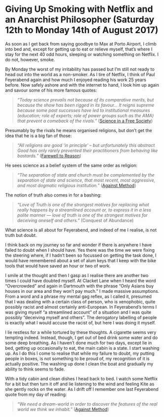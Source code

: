 
# Giving Up Smoking with Netflix and an Anarchist Philosopher (Saturday 12th to Monday 14th of August 2017) #

As soon as I get back from saying goodbye to Max at Porto Airport, I climb into bed and, except for getting up to eat or relieve myself, that’s where I stay for the next 40 odd hours, sleeping or watching something on Netflix. I do not, however, smoke.

By Monday the worst of my irritability has passed but I’m still not ready to head out into the world as a non-smoker. As I tire of Netflix, I think of Paul Feyerabend again and how much I enjoyed reading his work 25 years before. Now safely ashore and with the internet to hand, I look him up again and savour some of his more famous quotes:

> *“Today science prevails not because of its comparative merits, but because the show has been rigged in its favour… It reigns supreme because some past successes have led to institutional measures (education; role of experts; role of power groups such as the AMA) that prevent a comeback of the rivals.”* ([Science in a Free Society](https://www.goodreads.com/book/show/1832362.Science_in_a_Free_Society))

Presumably by the rivals he means organised religions, but don’t get the idea that he is a big fan of those:

> *“All religions are good ‘in principle’ – but unfortunately this abstract Good has only rarely prevented their practitioners from behaving like bastards.”* ([Farewell to Reason](https://www.goodreads.com/book/show/147382.Farewell_to_Reason))

He sees science as a belief system of the same order as religion:

> *“The separation of state and church must be complemented by the separation of state and science, that most recent, most aggressive, and most dogmatic religious institution.”* ([Against Method](https://en.wikipedia.org/wiki/Against_Method))

The notion of truth also comes in for a bashing:

> *“Love of Truth is one of the strongest motives for replacing what really happens by a streamlined account or, to express it in a less polite manner — love of truth is one of the strongest motives for deceiving oneself and others.”* (Conquest of Abundance)

What science is all about for Feyerabend, and indeed of me I realise, is not truth but doubt.

I think back on my journey so far and wonder if there is anywhere I have failed to doubt when I should have. Yes there was the time we were fixing the steering where, if I hadn’t been so focussed on getting the task done, I would have remembered about a set of alum keys that I keep with the bike tools that would have saved an hour or two of work.

I smile at the thought and then I gasp as I realise there are another two times I could have doubted myself. At Clacket Lane when I heard the word “Overcrowded” and again in Dartmouth with the phrase “Only Asians buy houses in our area and they won’t pay much.” I made massive assumptions. From a word and a phrase my mental gag reflex, as I called it, presumed that I was dealing with a certain class of person, who is xenophobic, quite possibly racist and almost certainly anti-European. In Feyerabend’s terms I was giving myself “a streamlined account” of a situation and I was quite possibly “deceiving myself and others”. The derogatory labelling of people is exactly what I would accuse the racist of, but here I was doing it myself.

I lie restless for a while tortured by these thoughts. A cigarette seems very tempting indeed. Instead, though, I get out of bed drink some water and do some deep breathing. As I haven’t done much for two days, except lie in bed, getting up occasionally to eat, the main cabin is a state. I start washing up. As I do this I come to realise that while my failure to doubt, my putting people in boxes, is not something to be proud of, my recognition of it is actually positive.  The washing up done I clean the boat and gradually my ability to think seems to fade.

With a tidy cabin and clean dishes I head back to bed. I watch some Netflix for a bit but then turn it off and lie listening to the wind and feeling Kite as she gently rocks on the water. As I drift off I remember one last Feyerabend quote from my day of reading:

> *“We need a dream-world in order to discover the features of the real world we think we inhabit.”* ([Against Method](https://en.wikipedia.org/wiki/Against_Method))

